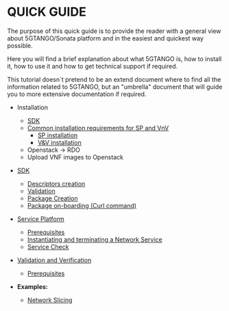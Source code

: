 # QUICK GUIDE

The purpose of this quick guide is to provide the reader with a general view about 5GTANGO/Sonata platform and in the easiest and quickest way possible.

Here you will find a brief explanation about what 5GTANGO is, how to install it, how to use it and how to get technical support if required.

This tutorial doesn´t pretend to be an extend document where to find all the information related to 5GTANGO, but an "umbrella" document that will guide you to more extensive documentation if required.

* Installation
  * [SDK](/sdk-installation)
  * [Common installation requirements for SP and VnV](/common-installation)
    * [SP installation](/sp-installation)
    * [V&V installation](/vnv-installation)
  * Openstack -> RDO
  * Upload VNF images to Openstack
  
* [SDK](/sdk)
  * [Descriptors creation](/sdk#descriptors-creation)
  * [Validation](/sdk#validation)
  * [Package Creation](/sdk#package-creation)
  * [Package on-boarding (Curl command)](/sdk#package-on-boarding)
  
* [Service Platform](/sp)
  * [Prerequisites](/sp#prerequisites)
  * [Instantiating and terminating a Network Service](/sp#instantiating-and-terminating-a-network-service)
  * [Service Check](/sp#service-check)

* [Validation and Verification](/vnv.md)
  * [Prerequisites](/vnv.md#prerequisites)

* **Examples:**
  * [Network Slicing](/slicing)